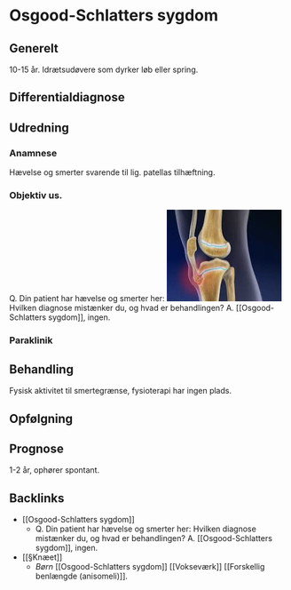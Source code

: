 # Osgood-Schlatters sygdom
## Generelt
10-15 år. Idrætsudøvere som dyrker løb eller spring.

## Differentialdiagnose


## Udredning
### Anamnese
Hævelse og smerter svarende til lig. patellas tilhæftning.

### Objektiv us.
Q. Din patient har hævelse og smerter her:
![](BearImages/2DD0D9E1-245E-4CC3-9A3A-5248930EE1AF-31003-000077BEB9228582/0D167AD4-91B9-45EB-9B2E-2B8817000442.png)
Hvilken diagnose mistænker du, og hvad er behandlingen?
A. [[Osgood-Schlatters sygdom]], ingen. 


### Paraklinik

## Behandling
Fysisk aktivitet til smertegrænse, fysioterapi har ingen plads.

## Opfølgning


## Prognose
1-2 år, ophører spontant.

## Backlinks
* [[Osgood-Schlatters sygdom]]
	* Q. Din patient har hævelse og smerter her:
Hvilken diagnose mistænker du, og hvad er behandlingen?
A. [[Osgood-Schlatters sygdom]], ingen. 
* [[§Knæet]]
	* *Børn*
[[Osgood-Schlatters sygdom]]
[[Vokseværk]]
[[Forskellig benlængde (anisomeli)]].

<!-- #anki/tag/med/gp #anki/deck/Medicine #anki/tag/med/Orto -->

<!-- {BearID:7FD15F01-6A6A-4E47-9B55-B3EDED448CD4-53319-00006D10DC7C1A56} -->
